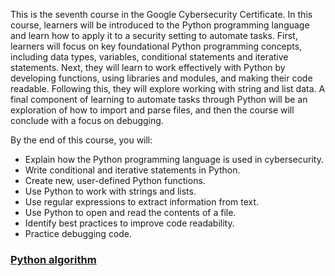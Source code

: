 This is the seventh course in the Google Cybersecurity Certificate. In this course, learners will be introduced to the Python programming language and learn how to apply it to a security setting to automate tasks.  First, learners will focus on key foundational Python programming concepts, including data types, variables, conditional statements and iterative statements.  Next, they will learn to work effectively with Python by developing functions, using libraries and  modules, and making their code readable.  Following this, they will explore working with string and list data.  A final component of learning to automate tasks through Python will be an exploration of how to import and parse files, and then the course will conclude with a focus on debugging.

By the end of this course, you will: 
- Explain how the Python programming language is used in cybersecurity.
- Write conditional and iterative statements in Python.
- Create new, user-defined Python functions.
- Use Python to work with strings and lists.
- Use regular expressions to extract information from text.
- Use Python to open and read the contents of a file.
- Identify best practices to improve code readability.
- Practice debugging code.



### [Python algorithm](gcprojects/module7/module7.pdf)
